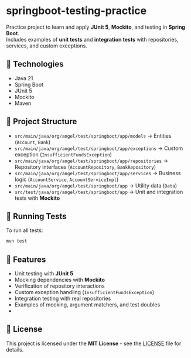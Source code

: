 # springboot-testing-practice

Practice project to learn and apply **JUnit 5**, **Mockito**, and testing in **Spring Boot**.  
Includes examples of **unit tests** and **integration tests** with repositories, services, and custom exceptions.

## 🚀 Technologies
- Java 21
- Spring Boot
- JUnit 5
- Mockito
- Maven

## 📂 Project Structure
- `src/main/java/org/angel/test/springboot/app/models` → Entities (`Account`, `Bank`)
- `src/main/java/org/angel/test/springboot/app/exceptions` → Custom exception (`InsufficientFundsException`)
- `src/main/java/org/angel/test/springboot/app/repositories` → Repository interfaces (`AccountRepository`, `BankRepository`)
- `src/main/java/org/angel/test/springboot/app/services` → Business logic (`AccountService`, `AccountServiceImpl`)
- `src/main/java/org/angel/test/springboot/app` → Utility data (`Data`)
- `src/test/java/org/angel/test/springboot/app` → Unit and integration tests with **Mockito**

## 🧪 Running Tests
To run all tests:
```bash
mvn test
```

## 📖 Features
- Unit testing with **JUnit 5**
- Mocking dependencies with **Mockito**
- Verification of repository interactions
- Custom exception handling (`InsufficientFundsException`)
- Integration testing with real repositories
- Examples of mocking, argument matchers, and test doubles
- 
## 📄 License
This project is licensed under the **MIT License** - see the [LICENSE](LICENSE) file for details.
